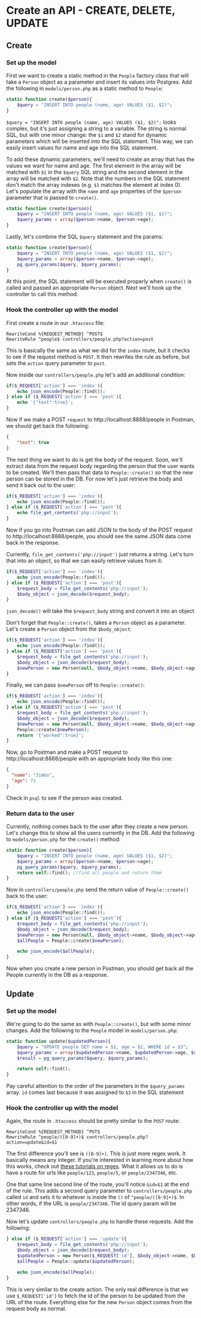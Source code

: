# Create an API - CREATE, DELETE, UPDATE

## Create

### Set up the model

First we want to create a static method in the `People` factory class that will take a `Person` object as a parameter and insert its values into Postgres.  Add the following in `models/person.php` as a static method to `People`:

```php
static function create($person){
    $query = "INSERT INTO people (name, age) VALUES ($1, $2)";
}
```

`$query = "INSERT INTO people (name, age) VALUES ($1, $2)";` looks complex, but it's just assigning a string to a variable.  The string is normal SQL, but with one minor change: the `$1` and `$2` stand for dynamic parameters which will be inserted into the SQL statement.  This way, we can easily insert values for name and age into the SQL statement.

To add these dynamic parameters, we'll need to create an array that has the values we want for name and age.  The first element in the array will be matched with `$1` in the `$query` SQL string and the second element in the array will be matched with `$2`.  Note that the numbers in the SQL statement don't match the array indexes (e.g. `$1` matches the element at index 0).  Let's populate the array with the `name` and `age` properties of the `$person` parameter that is passed to `create()`.

```php
static function create($person){
    $query = "INSERT INTO people (name, age) VALUES ($1, $2)";
    $query_params = array($person->name, $person->age);
}
```

Lastly, let's combine the SQL `$query` statement and the params:

```php
static function create($person){
    $query = "INSERT INTO people (name, age) VALUES ($1, $2)";
    $query_params = array($person->name, $person->age);
    pg_query_params($query, $query_params);
}
```

At this point, the SQL statement will be executed properly when `create()` is called and passed an appropriate `Person` object.  Next we'll hook up the controller to call this method.

### Hook the controller up with the model

First create a route in our `.htaccess` file:

```
RewriteCond %{REQUEST_METHOD} ^POST$
RewriteRule ^people$ controllers/people.php?action=post
```

This is basically the same as what we did for the `index` route, but it checks to see if the request method is `POST`.  It then rewrites the rule as before, but sets the `action` query parameter to `post`.

Now inside our `controllers/people.php` let's add an additional condition:

```php
if($_REQUEST['action'] === 'index'){
    echo json_encode(People::find());
} else if ($_REQUEST['action'] === 'post'){
    echo '{"test":true}';
}
```

Now if we make a POST `request` to http://localhost:8888/people in Postman, we should get back the following:

```json
{
    "test": true
}
```

The next thing we want to do is get the body of the request.  Soon, we'll extract data from the request body regarding the person that the user wants to be created.  We'll then pass that data to `People::create()` so that the new person can be stored in the DB.  For now let's just retrieve the body and send it back out to the user:

```php
if($_REQUEST['action'] === 'index'){
    echo json_encode(People::find());
} else if ($_REQUEST['action'] === 'post'){
    echo file_get_contents('php://input');
}
```

Now if you go into Postman can add JSON to the body of the POST request to http://localhost:8888/people, you should see the same JSON data come back in the response.

Currently, `file_get_contents('php://input')` just returns a string.  Let's turn that into an object, so that we can easily retrieve values from it:

```php
if($_REQUEST['action'] === 'index'){
    echo json_encode(People::find());
} else if ($_REQUEST['action'] === 'post'){
    $request_body = file_get_contents('php://input');
    $body_object = json_decode($request_body);
}
```

`json_decode()` will take the `$request_body` string and convert it into an object

Don't forget that `People::create()`, takes a `Person` object as a parameter.  Let's create a `Person` object from the `$body_object`:

```php
if($_REQUEST['action'] === 'index'){
    echo json_encode(People::find());
} else if ($_REQUEST['action'] === 'post'){
    $request_body = file_get_contents('php://input');
    $body_object = json_decode($request_body);
    $newPerson = new Person(null, $body_object->name, $body_object->age);
}
```

Finally, we can pass `$newPerson` off to `People::create()`:

```php
if($_REQUEST['action'] === 'index'){
    echo json_encode(People::find());
} else if ($_REQUEST['action'] === 'post'){
    $request_body = file_get_contents('php://input');
    $body_object = json_decode($request_body);
    $newPerson = new Person(null, $body_object->name, $body_object->age);
    People::create($newPerson);
    return '{"worked":true}';
}
```

Now, go to Postman and make a POST request to http://localhost:8888/people with an appropriate body like this one:

```json
{
  "name": "Jimbo",
  "age": 71
}
```

Check in `psql` to see if the person was created.

### Return data to the user

Currently, nothing comes back to the user after they create a new person.  Let's change this to show all the users currently in the DB.  Add the following to `models/person.php` for the `create()` method:

```php
static function create($person){
    $query = "INSERT INTO people (name, age) VALUES ($1, $2)";
    $query_params = array($person->name, $person->age);
    pg_query_params($query, $query_params);
    return self::find(); //find all people and return them
}
```

Now in `controllers/people.php` send the return value of `People::create()` back to the user:

```php
if($_REQUEST['action'] === 'index'){
    echo json_encode(People::find());
} else if ($_REQUEST['action'] === 'post'){
    $request_body = file_get_contents('php://input');
    $body_object = json_decode($request_body);
    $newPerson = new Person(null, $body_object->name, $body_object->age);
    $allPeople = People::create($newPerson);

    echo json_encode($allPeople);
}
```

Now when you create a new person in Postman, you should get back all the People currently in the DB as a response.

## Update

### Set up the model

We're going to do the same as with `People::create()`, but with some minor changes.  Add the following to the `People` model in `models/person.php`:

```php
static function update($updatedPerson){
    $query = "UPDATE people SET name = $1, age = $2, WHERE id = $3";
    $query_params = array($updatedPerson->name, $updatedPerson->age, $updatedPerson->id);
    $result = pg_query_params($query, $query_params);

    return self::find();
}
```

Pay careful attention to the order of the parameters in the `$query_params` array.  `id` comes last because it was assigned to `$3` in the SQL statement

### Hook the controller up with the model

Again, the route in `.htaccess` should be pretty similar to the `POST` route:

```
RewriteCond %{REQUEST_METHOD} ^PUT$
RewriteRule ^people/([0-9]+)$ controllers/people.php?action=update&id=$1
```

The first difference you'll see is `([0-9]+)`.  This is just more regex work.  It basically means any integer.  If you're interested in learning more about how this works, check out [these tutorials on regex](https://www.regular-expressions.info/tutorial.html).  What it allows us to do is have a route for urls like `people/123`, `people/5`, or `people/2347346`, etc.

One that same line second line of the route, you'll notice `&id=$1` at the end of the rule.  This adds a second query parameter to `controllers/people.php` called `id` and sets it to whatever is inside the `()` of `^people/([0-9]+)$`.  In other words, if the URL is `people/2347346`.  The id query param will be 2347346.

Now let's update `controllers/people.php` to handle these requests.  Add the following:

```php
} else if ($_REQUEST['action'] === 'update'){
    $request_body = file_get_contents('php://input');
    $body_object = json_decode($request_body);
    $updatedPerson = new Person($_REQUEST['id'], $body_object->name, $body_object->age);
    $allPeople = People::update($updatedPerson);

    echo json_encode($allPeople);
}
```

This is very similar to the create action.  The only real difference is that we use `$_REQUEST['id']` to fetch the id of the person to be updated from the URL of the route.  Everything else for the new `Person` object comes from the request body as normal.

